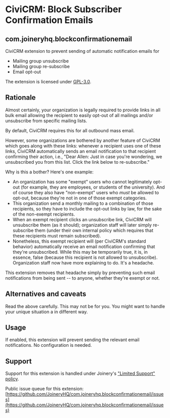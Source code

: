 # CiviCRM: Block Subscriber Confirmation Emails
## com.joineryhq.blockconfirmationemail

CiviCRM extension to prevent sending of automatic notification emails for

* Mailing group unsubscribe
* Mailing group re-subscribe
* Email opt-out

The extension is licensed under [GPL-3.0](LICENSE.txt).

## Rationale

Almost certainly, your organization is legally required to provide links in all
bulk email allowing the recipient to easily opt-out of all mailings and/or
unsubscribe from specific mailing lists.

By default, CiviCRM requires this for all outbound mass email.

However, some organizations are bothered by another feature of CiviCRM which
goes along with these links: whenever a recipient uses one of these links,
CiviCRM automatically sends an email notification to that recipient confirming
their action, i.e., "Dear Allen: Just in case you're wondering, we unsubscribed
you from this list. Click the link below to re-subscribe."

Why is this a bother? Here's one example:

* An organization has some "exempt" users who cannot legitimately opt-out (for
  example, they are employees, or students of the university). And of course they
  also have "non-exempt" users who _must_ be allowed to opt-out, because they're
  not in one of those exempt categories.
* This organization send a monthly mailing to a combination of those recipients,
  so they have to include the opt-out links by law, for the sake of the non-exempt
  recipients.
* When an exempt recipient clicks an unsubscribe link, CiviCRM will unsubscribe
  them (as it should); organization staff will later simply re-subscribe them
  (under their own internal policy which requires that these recipients must
  remain subscribed).
* Nonetheless, this exempt recipient will (per CiviCRM's standard behavior) automatically
  receive an email notification confirming that they're unsubscribed. While this may
  be temporarily true, it is, in essence, false (because this recipient is not allowed
  to unsubscribe). Organization staff now have more explaining to do. It's a
  headache.

This extension removes that headache simply by preventing such email notifications
from being sent -- to anyone, whether they're exempt or not.

## Alternatives and caveats

Read the above carefully. This may not be for you. You might want to handle your
unique situation a in different way.


## Usage

If enabled, this extension will prevent sending the relevant email notifications.
No configuration is needed.


## Support
Support for this extension is handled under Joinery's ["Limited Support" policy](https://joineryhq.com/software-support-levels#limited-support).

Public issue queue for this extension: [https://github.com/JoineryHQ/com.joineryhq.blockconfirmationemail/issues](https://github.com/JoineryHQ/com.joineryhq.blockconfirmationemail/issues)
